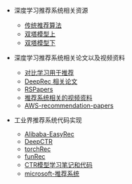 - 深度学习推荐系统相关资源
  - [传统推荐算法](https://mp.weixin.qq.com/s/6wH3aC811A0V4qWoAYzoEQ)
  - [双塔模型上](https://mp.weixin.qq.com/s/7vAZJGYYLJhOs4jW4-Zd_A)
  - [双塔模型下](https://mp.weixin.qq.com/s/OWgM35HmS4JHOZ2g8LYK6Q)


- 深度学习推荐系统相关论文以及视频资料
  - [对比学习用于推荐](https://github.com/QinHsiu/Awesome-Contrastive-Learning-and-Data-Augmentation-RS-Paper-Code)
  - [DeepRec 相关论文](https://github.com/QinHsiu/DeepRec)
  - [RSPapers](https://github.com/hongleizhang/RSPapers)
  - [推荐系统相关的视频资料](https://github.com/Microstrong0305/RecommenderSystem)
  - [AWS-recommendation-papers](https://github.com/lmcRS/AWS-recommendation-papers)
  
  
- 工业界推荐系统代码实现
  - [Alibaba-EasyRec](https://github.com/alibaba/EasyRec)
  - [DeepCTR](https://github.com/shenweichen/DeepCTR)
  - [torchRec](https://github.com/pytorch/torchrec)
  - [funRec](https://github.com/QinHsiu/fun-rec)
  - [CTR模型学习笔记和代码](https://github.com/DSXiangLi/CTR)
  - [microsoft-推荐系统](https://github.com/microsoft/recommenders)
  
  
